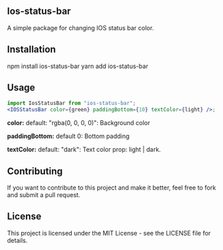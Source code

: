 ## Ios-status-bar

A simple package for changing IOS status bar color.

## Installation

npm install ios-status-bar
yarn add ios-status-bar

## Usage

```jsx
import IosStatusBar from "ios-status-bar";
<IOSStatusBar color={green} paddingBottom={10} textColor={light} />;
```

**color:** default: "rgba(0, 0, 0, 0)": Background color

**paddingBottom:** default 0: Bottom padding

**textColor:** default: "dark": Text color prop: light | dark.

</p>

## Contributing

If you want to contribute to this project and make it better, feel free to fork and submit a pull request.

## License

This project is licensed under the MIT License - see the LICENSE file for details.
